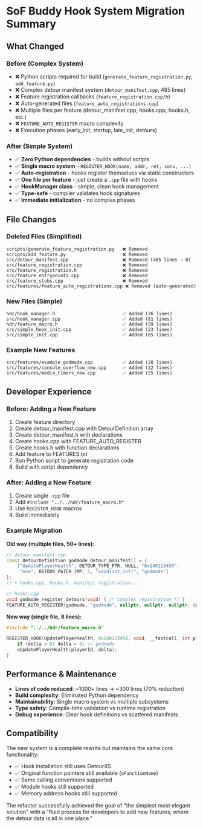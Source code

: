 # SoF Buddy Hook System Migration Summary

## What Changed

### Before (Complex System)
- ❌ Python scripts required for build (`generate_feature_registration.py`, `add_feature.py`)
- ❌ Complex detour manifest system (`detour_manifest.cpp`, 485 lines)
- ❌ Feature registration callbacks (`feature_registration.cpp/h`)
- ❌ Auto-generated files (`feature_auto_registrations.cpp`)
- ❌ Multiple files per feature (detour_manifest.cpp, hooks.cpp, hooks.h, etc.)
- ❌ `FEATURE_AUTO_REGISTER` macro complexity
- ❌ Execution phases (early_init, startup, late_init, detours)

### After (Simple System)
- ✅ **Zero Python dependencies** - builds without scripts
- ✅ **Single macro system** - `REGISTER_HOOK(name, addr, ret, conv, ...)`
- ✅ **Auto-registration** - hooks register themselves via static constructors
- ✅ **One file per feature** - just create a `.cpp` file with hooks
- ✅ **HookManager class** - simple, clean hook management
- ✅ **Type-safe** - compiler validates hook signatures
- ✅ **Immediate initialization** - no complex phases

## File Changes

### Deleted Files (Simplified)
```
scripts/generate_feature_registration.py   ❌ Removed
scripts/add_feature.py                     ❌ Removed  
src/detour_manifest.cpp                    ❌ Removed (485 lines → 0)
src/feature_registration.cpp               ❌ Removed
src/feature_registration.h                 ❌ Removed
src/feature_entrypoints.cpp                ❌ Removed
src/feature_stubs.cpp                      ❌ Removed
src/features/feature_auto_registrations.cpp ❌ Removed (auto-generated)
```

### New Files (Simple)
```
hdr/hook_manager.h                         ✅ Added (26 lines)
src/hook_manager.cpp                       ✅ Added (81 lines)  
hdr/feature_macro.h                        ✅ Added (59 lines)
src/simple_hook_init.cpp                   ✅ Added (23 lines)
src/simple_init.cpp                        ✅ Added (65 lines)
```

### Example New Features
```
src/features/example_godmode.cpp           ✅ Added (28 lines)
src/features/console_overflow_new.cpp      ✅ Added (22 lines)
src/features/media_timers_new.cpp          ✅ Added (55 lines)
```

## Developer Experience

### Before: Adding a New Feature
1. Create feature directory
2. Create detour_manifest.cpp with DetourDefinition array
3. Create detour_manifest.h with declarations  
4. Create hooks.cpp with FEATURE_AUTO_REGISTER
5. Create hooks.h with function declarations
6. Add feature to FEATURES.txt
7. Run Python script to generate registration code
8. Build with script dependency

### After: Adding a New Feature
1. Create single `.cpp` file
2. Add `#include "../../hdr/feature_macro.h"`
3. Use `REGISTER_HOOK` macros
4. Build immediately

### Example Migration
**Old way (multiple files, 50+ lines):**
```cpp
// detour_manifest.cpp
const DetourDefinition godmode_detour_manifest[] = {
    {"UpdatePlayerHealth", DETOUR_TYPE_PTR, NULL, "0x140123450", 
     "exe", DETOUR_PATCH_JMP, 5, "void(int,int)", "godmode"}
};
// + hooks.cpp, hooks.h, manifest registration...

// hooks.cpp  
void godmode_register_detours(void) { /* complex registration */ }
FEATURE_AUTO_REGISTER(godmode, "godmode", nullptr, nullptr, nullptr, &godmode_register_detours);
```

**New way (single file, 8 lines):**
```cpp
#include "../../hdr/feature_macro.h"

REGISTER_HOOK(UpdatePlayerHealth, 0x140123450, void, __fastcall, int playerId, int delta) {
    if (delta < 0) delta = 0; // godmode
    oUpdatePlayerHealth(playerId, delta);
}
```

## Performance & Maintenance

- **Lines of code reduced**: ~1000+ lines → ~300 lines (70% reduction)
- **Build complexity**: Eliminated Python dependency
- **Maintainability**: Single macro system vs multiple subsystems
- **Type safety**: Compile-time validation vs runtime registration
- **Debug experience**: Clear hook definitions vs scattered manifests

## Compatibility

The new system is a complete rewrite but maintains the same core functionality:
- ✅ Hook installation still uses DetourXS
- ✅ Original function pointers still available (`oFunctionName`)
- ✅ Same calling conventions supported
- ✅ Module hooks still supported
- ✅ Memory address hooks still supported

The refactor successfully achieved the goal of "the simplest most elegant solution" with a "fluid process for developers to add new features, where the detour data is all in one place."
